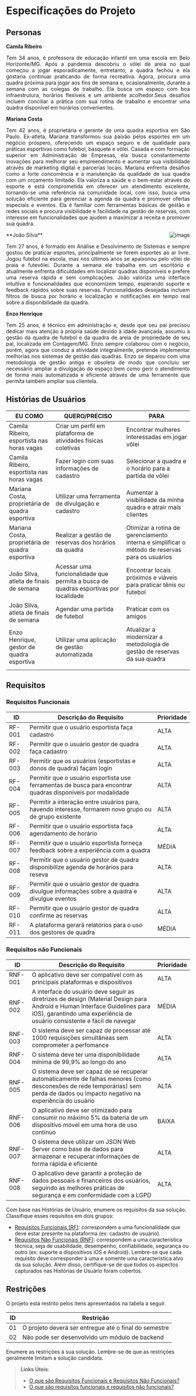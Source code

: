 # Especificações do Projeto

## Personas

**Camila Ribeiro** <p align="justify">Tem 34 anos, é professora de educação infantil em uma escola em Belo Horizonte/MG. Após a pandemia descobriu o vôlei de areia no qual começou a jogar esporadicamente, entretanto, a quadra fechou e ela gostaria continuar praticando de forma recreativa. Agora, procura uma quadra próxima para jogar aos fins de semana e, ocasionalmente, durante a semana com as colegas de trabalho. Ela busca um espaço com boa infraestrutura, horários flexíveis e um ambiente acolhedor.Seus desafios incluem conciliar a prática com sua rotina de trabalho e encontrar uma quadra disponível em horários convenientes.

**Mariana Costa**<p align="justify">Tem 42 anos, é proprietária e gerente de uma quadra esportiva em São Paulo. Ex-atleta, Mariana transformou sua paixão pelos esportes em um negócio próspero, oferecendo um espaço seguro e de qualidade para práticas esportivas como futebol, basquete e vôlei. Casada e com formação superior em Administração de Empresas, ela busca constantemente inovações para melhorar seu empreendimento e aumentar sua visibilidade através de marketing digital e parcerias locais. Mariana enfrenta desafios como a forte concorrência e a manutenção da qualidade de sua quadra com um orçamento limitado. Ela valoriza a saúde e o bem-estar através do esporte e está comprometida em oferecer um atendimento excelente, tornando-se uma referência na comunidade local, com isso, busca uma solução eficiente para gerenciar a agenda da quadra e promover ofertas especiais e eventos. Ela é familiar com ferramentas básicas de gestão e redes sociais e procura visibilidade e facilidade na gestão de reservas, com interesse em funcionalidades que ajudem a maximizar a receita e promover sua quadra. 

<img align="right" src="https://github.com/user-attachments/assets/dc1d4046-f226-4b72-9e2c-bcfb7ae27325" alt="image" />
**João Silva**<p align="justify">Tem 27 anos, é formado em Análise e Desolvimento de Sistemas e sempre gostou de praticar esportes, principalmente se forem esportes ao ar livre. Jogou futebol na escola, mas nos últimos anos se apaixonou pelo vôlei de praia e futevôlei. Durante a semana ele trabalha em um escritório e atualmente enfrenta dificuldades em localizar quadras disponíveis e prefere uma reserva rápida e sem complicações. João valoriza uma interface intuitiva e funcionalidades que economizem tempo, esperando suporte e feedback rápidos sobre suas reservas. Funcionalidades desejadas incluem filtros de busca por horário e localização e notificações em tempo real sobre a disponibilidade da quadra.

**Enzo Henrique**<p align="justify">Tem 25 anos, é técnico em administração e, desde que seu pai precisou dedicar mais atenção à própria saúde devido à idade avançada, assumiu a gestão da quadra de futebol e da quadra de areia de propriedade de seu pai, localizada em Contagem/MG. Enzo sempre colaborou com o negócio, porém, agora que conduz a atividade integralmente, pretende implementar melhorias nos sistemas de gestão das quadras. Enzo se deparou com uma metodologia de gestão antiga e obsoleta de modo que concluiu ser necessário ampliar a divulgação do espaço bem como gerir o atendimento de forma mais automatizada e eficiente através de uma ferramente que permita também ampliar sua clientela.</p>



## Histórias de Usuários

|EU COMO               | QUERO/PRECISO                        |PARA              
|--------------------------|----------------------------------------|--------------------------------------------|
| Camila Ribeiro, esportista nas horas vagas | Criar um perfil  em plataforma de atividades físicas coletivas | Encontrar mulheres interessadas em jogar vôlei 
| Camila Ribeiro, esportista nas horas vagas | Fazer login com suas informações de cadastro | Selecionar a quadra e o horário para a partida de vôlei
| Mariana Costa, proprietária de quadra esportiva| Utilizar uma ferramenta de divulgação e cadastro |Aumentar a visibilidade da minha quadra e atrair mais clientes
| Mariana Costa, proprietária de quadra esportiva | Realizar a gestão de reservas dos horários da quadra| Otimizar a rotina de gerenciamento interna e simplificar o método de reservas para os usuários  
|João Silva, atleta de finais de semana | Acessar uma funcionalidade que permita a busca de quadras esportivas por localidade | Encontrar locais próximos e viáveis para praticar tênis ou futebol
| João Silva, atleta de finais de semana | Agendar uma partida de futebol | Praticar com os amigos 
| Enzo Henrique, gestor de quadra esportiva | Utilizar uma aplicação de gestão automatizada | Atualizar a modernizar a metodologia de gestão de reservas da sua quadra  </p>




## Requisitos


### Requisitos Funcionais

|ID       | Descrição do Requisito  | Prioridade |
|-------|-------------------------|----|
|RF-001| Permitir que o usuário esportista faça cadastro | ALTA | 
|RF-002| Permitir que o usuário gestor de quadra faça cadastro  | ALTA |
|RF-003| Permitir que os usuários (esportistas e donos de quadra) façam login | ALTA |
|RF-004| Permitir que o usuário esportista use ferramentas de busca para encontrar quadras disponíveis por modalidade | ALTA |
|RF-005| Permitir a interação entre usuários para, havendo interesse, formarem novo gruṕo ou de grupo existente| ALTA |
|RF-006| Permitir que o usuário esportista faça agendamento de horário | ALTA |
|RF-007| Permitir que o usuário esportista forneça feedback sobre a experiência com a quadra | MÉDIA |
|RF-008| Permitir que o usuário gestor de quadra disponibilIze agenda de horários para reseva | ALTA |
|RF-009| Permitir que o usuário gestor de quadra divulgue informações sobre a quadra e divulgue eventos | ALTA |
|RF-010| Permitir que o usuário gestor de quadra confirme as reservas | ALTA |
|RF-011| A plataforma gerará relatórios para o uso dos gestores de quadra | MÉDIA|


### Requisitos não Funcionais

|ID     | Descrição do Requisito  |Prioridade |
|-------|-------------------------|----|
|RNF-001| O aplicativo deve ser compatível com as principais plataformas e dispositivos | ALTA | 
|RNF-002| A interface do usuário deve seguir as diretrizes de design (Material Design para Android e Human Interface Guidelines para iOS), garantindo uma experiência de usuário consistente e fácil de navegar | MÉDIA | 
|RNF-003| O sistema deve ser capaz de processar até 1000 requisições simultâneas sem comprometer a perfomance | ALTA |
|RNF-004| O sistema deve ter uma disponibilidade mínima de 99,9% ao longo do ano | ALTA |
|RNF-005| O sistema deve ser capaz de se recuperar automaticamente de falhas menores (como desconexões de rede temporárias) sem perda de dados ou impacto negativo na experiência do usuário | ALTA |
|RNF-006| O aplicativo deve ser otimizado para consumir no máximo 5% da bateria de um dispositivo móvel em uma hora de uso contínuo | BAIXA |
|RNF-007| O sistema deve utilizar um JSON Web Server como base de dados para armazenar e recuperar informações de forma rápida e eficiente | ALTA |
|RNF-008| O aplicativo deve garantir a proteção de dados pessoais e financeiros dos usuários, seguindo as melhores práticas de segurança e em conformidade com a LGPD | ALTA | 

Com base nas Histórias de Usuário, enumere os requisitos da sua solução. Classifique esses requisitos em dois grupos:

- [Requisitos Funcionais
 (RF)](https://pt.wikipedia.org/wiki/Requisito_funcional):
 correspondem a uma funcionalidade que deve estar presente na
  plataforma (ex: cadastro de usuário).
- [Requisitos Não Funcionais
  (RNF)](https://pt.wikipedia.org/wiki/Requisito_n%C3%A3o_funcional):
  correspondem a uma característica técnica, seja de usabilidade,
  desempenho, confiabilidade, segurança ou outro (ex: suporte a
  dispositivos iOS e Android).
Lembre-se que cada requisito deve corresponder à uma e somente uma
característica alvo da sua solução. Além disso, certifique-se de que
todos os aspectos capturados nas Histórias de Usuário foram cobertos.

## Restrições

O projeto está restrito pelos itens apresentados na tabela a seguir.

|ID| Restrição                                             |
|--|-------------------------------------------------------|
|01| O projeto deverá ser entregue até o final do semestre |
|02| Não pode ser desenvolvido um módulo de backend        |


Enumere as restrições à sua solução. Lembre-se de que as restrições geralmente limitam a solução candidata.

> **Links Úteis**:
> - [O que são Requisitos Funcionais e Requisitos Não Funcionais?](https://codificar.com.br/requisitos-funcionais-nao-funcionais/)
> - [O que são requisitos funcionais e requisitos não funcionais?](https://analisederequisitos.com.br/requisitos-funcionais-e-requisitos-nao-funcionais-o-que-sao/)
